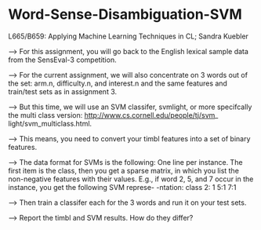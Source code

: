 # Word-Sense-Disambiguation-SVM


L665/B659: Applying Machine Learning Techniques in CL; Sandra Kuebler

--> For this assignment, you will go back to the English lexical sample 
data from the SensEval-3 competition.

--> For the current assignment, we will also concentrate on 3 words out 
of the set: arm.n, difficulty.n, and interest.n and the same features 
and train/test sets as in assignment 3.

--> But this time, we will use an SVM classifer, svmlight, or more 
specifcally the multi class version: http://www.cs.cornell.edu/people/tj/svm_
light/svm_multiclass.html.

--> This means, you need to convert your timbl features into a set of 
binary features.

--> The data format for SVMs is the following: One line per instance. 
The first item is the class, then you get a sparse matrix, in which 
you list the non-negative features with their values. E.g., if word 
2, 5, and 7 occur in the instance, you get the following SVM represe-
-ntation: class 2: 1 5:1 7:1

--> Then train a classifer each for the 3 words and run it on your 
test sets.

--> Report the timbl and SVM results. How do they differ?

